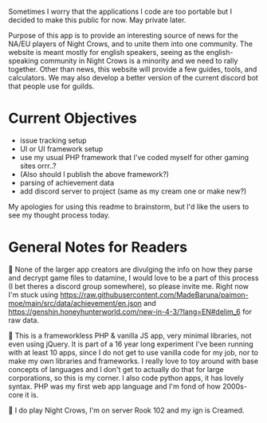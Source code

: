 Sometimes I worry that the applications I code are too portable but
I decided to make this public for now. May private later.

Purpose of this app is to provide an interesting source of news for the NA/EU players of Night Crows,
and to unite them into one community. The website is meant mostly for english speakers,
seeing as the english-speaking community in Night Crows is a minority and we need to rally together.
Other than news, this website will provide a few guides, tools, and calculators.
We may also develop a better version of the current discord bot that people use for guilds.


Current Objectives
==================
- issue tracking setup
- UI or UI framework setup
- use my usual PHP framework that I've coded myself for other gaming sites orrr..?
- (Also should I publish the above framework?)
- parsing of achievement data
- add discord server to project (same as my cream one or make new?)

My apologies for using this readme to brainstorm, but I'd like the users to see my thought process today.


General Notes for Readers
=========================
🍑 None of the larger app creators are divulging the info on how they parse and decrypt game
files to datamine, I would love to be a part of this process (I bet theres a discord group somewhere),
so please invite me. Right now I'm stuck using
https://raw.githubusercontent.com/MadeBaruna/paimon-moe/main/src/data/achievement/en.json
and https://genshin.honeyhunterworld.com/new-in-4-3/?lang=EN#delim_6 for raw data.

🍑 This is a frameworkless PHP & vanilla JS app, very minimal libraries, not even using jQuery.
It is part of a 16 year long experiment I've been running with at least 10 apps,
since I do not get to use vanilla code for my job, nor to make my own libraries and frameworks.
I really love to toy around with base concepts of languages
and I don't get to actually do that for large corporations, so this is my corner.
I also code python apps, it has lovely syntax.
PHP was my first web app language and I'm fond of how 2000s-core it is.

🍑 I do play Night Crows, I'm on server Rook 102 and my ign is Creamed.
